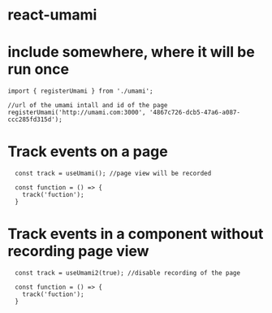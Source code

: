 # react-umami

# include somewhere, where it will be run once

```
import { registerUmami } from './umami';

//url of the umami intall and id of the page 
registerUmami('http://umami.com:3000', '4867c726-dcb5-47a6-a087-ccc285fd315d');
```

# Track events on a page
```
  const track = useUmami(); //page view will be recorded

  const function = () => {
    track('fuction');
  }
```

# Track events in a component without recording page view
```
  const track = useUmami2(true); //disable recording of the page

  const function = () => {
    track('fuction');
  }
```
